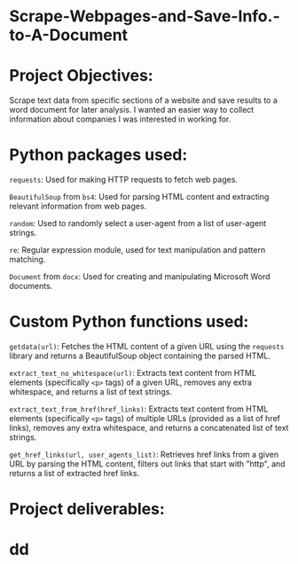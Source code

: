 # Scrape-Webpages-and-Save-Info.-to-A-Document

# Project Objectives:
Scrape text data from specific sections of a website and save results to a word document for later analysis. I wanted an easier way to collect information about companies I was interested in working for.

# Python packages used:
`requests`: Used for making HTTP requests to fetch web pages.

`BeautifulSoup` from `bs4`: Used for parsing HTML content and extracting relevant information from web pages.

`random`: Used to randomly select a user-agent from a list of user-agent strings.

`re`: Regular expression module, used for text manipulation and pattern matching.

`Document` from `docx`: Used for creating and manipulating Microsoft Word documents.

# Custom Python functions used:
`getdata(url)`: Fetches the HTML content of a given URL using the `requests` library and returns a BeautifulSoup object containing the parsed HTML.
   
`extract_text_no_whitespace(url)`: Extracts text content from HTML elements (specifically `<p>` tags) of a given URL, removes any extra whitespace, and returns a list of text strings.

`extract_text_from_href(href_links)`: Extracts text content from HTML elements (specifically `<p>` tags) of multiple URLs (provided as a list of href links), removes any extra whitespace, and returns a concatenated list of text strings.

`get_href_links(url, user_agents_list)`: Retrieves href links from a given URL by parsing the HTML content, filters out links that start with "http", and returns a list of extracted href links.

# Project deliverables:

# dd
